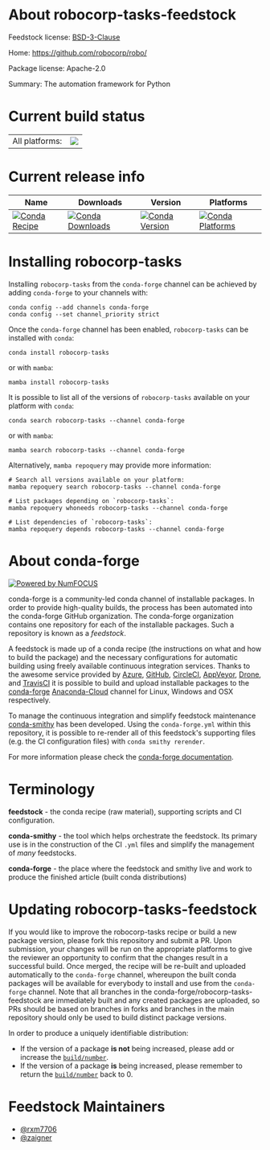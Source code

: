 About robocorp-tasks-feedstock
==============================

Feedstock license: [BSD-3-Clause](https://github.com/conda-forge/robocorp-tasks-feedstock/blob/main/LICENSE.txt)

Home: https://github.com/robocorp/robo/

Package license: Apache-2.0

Summary: The automation framework for Python

Current build status
====================


<table><tr><td>All platforms:</td>
    <td>
      <a href="https://dev.azure.com/conda-forge/feedstock-builds/_build/latest?definitionId=20201&branchName=main">
        <img src="https://dev.azure.com/conda-forge/feedstock-builds/_apis/build/status/robocorp-tasks-feedstock?branchName=main">
      </a>
    </td>
  </tr>
</table>

Current release info
====================

| Name | Downloads | Version | Platforms |
| --- | --- | --- | --- |
| [![Conda Recipe](https://img.shields.io/badge/recipe-robocorp--tasks-green.svg)](https://anaconda.org/conda-forge/robocorp-tasks) | [![Conda Downloads](https://img.shields.io/conda/dn/conda-forge/robocorp-tasks.svg)](https://anaconda.org/conda-forge/robocorp-tasks) | [![Conda Version](https://img.shields.io/conda/vn/conda-forge/robocorp-tasks.svg)](https://anaconda.org/conda-forge/robocorp-tasks) | [![Conda Platforms](https://img.shields.io/conda/pn/conda-forge/robocorp-tasks.svg)](https://anaconda.org/conda-forge/robocorp-tasks) |

Installing robocorp-tasks
=========================

Installing `robocorp-tasks` from the `conda-forge` channel can be achieved by adding `conda-forge` to your channels with:

```
conda config --add channels conda-forge
conda config --set channel_priority strict
```

Once the `conda-forge` channel has been enabled, `robocorp-tasks` can be installed with `conda`:

```
conda install robocorp-tasks
```

or with `mamba`:

```
mamba install robocorp-tasks
```

It is possible to list all of the versions of `robocorp-tasks` available on your platform with `conda`:

```
conda search robocorp-tasks --channel conda-forge
```

or with `mamba`:

```
mamba search robocorp-tasks --channel conda-forge
```

Alternatively, `mamba repoquery` may provide more information:

```
# Search all versions available on your platform:
mamba repoquery search robocorp-tasks --channel conda-forge

# List packages depending on `robocorp-tasks`:
mamba repoquery whoneeds robocorp-tasks --channel conda-forge

# List dependencies of `robocorp-tasks`:
mamba repoquery depends robocorp-tasks --channel conda-forge
```


About conda-forge
=================

[![Powered by
NumFOCUS](https://img.shields.io/badge/powered%20by-NumFOCUS-orange.svg?style=flat&colorA=E1523D&colorB=007D8A)](https://numfocus.org)

conda-forge is a community-led conda channel of installable packages.
In order to provide high-quality builds, the process has been automated into the
conda-forge GitHub organization. The conda-forge organization contains one repository
for each of the installable packages. Such a repository is known as a *feedstock*.

A feedstock is made up of a conda recipe (the instructions on what and how to build
the package) and the necessary configurations for automatic building using freely
available continuous integration services. Thanks to the awesome service provided by
[Azure](https://azure.microsoft.com/en-us/services/devops/), [GitHub](https://github.com/),
[CircleCI](https://circleci.com/), [AppVeyor](https://www.appveyor.com/),
[Drone](https://cloud.drone.io/welcome), and [TravisCI](https://travis-ci.com/)
it is possible to build and upload installable packages to the
[conda-forge](https://anaconda.org/conda-forge) [Anaconda-Cloud](https://anaconda.org/)
channel for Linux, Windows and OSX respectively.

To manage the continuous integration and simplify feedstock maintenance
[conda-smithy](https://github.com/conda-forge/conda-smithy) has been developed.
Using the ``conda-forge.yml`` within this repository, it is possible to re-render all of
this feedstock's supporting files (e.g. the CI configuration files) with ``conda smithy rerender``.

For more information please check the [conda-forge documentation](https://conda-forge.org/docs/).

Terminology
===========

**feedstock** - the conda recipe (raw material), supporting scripts and CI configuration.

**conda-smithy** - the tool which helps orchestrate the feedstock.
                   Its primary use is in the construction of the CI ``.yml`` files
                   and simplify the management of *many* feedstocks.

**conda-forge** - the place where the feedstock and smithy live and work to
                  produce the finished article (built conda distributions)


Updating robocorp-tasks-feedstock
=================================

If you would like to improve the robocorp-tasks recipe or build a new
package version, please fork this repository and submit a PR. Upon submission,
your changes will be run on the appropriate platforms to give the reviewer an
opportunity to confirm that the changes result in a successful build. Once
merged, the recipe will be re-built and uploaded automatically to the
`conda-forge` channel, whereupon the built conda packages will be available for
everybody to install and use from the `conda-forge` channel.
Note that all branches in the conda-forge/robocorp-tasks-feedstock are
immediately built and any created packages are uploaded, so PRs should be based
on branches in forks and branches in the main repository should only be used to
build distinct package versions.

In order to produce a uniquely identifiable distribution:
 * If the version of a package **is not** being increased, please add or increase
   the [``build/number``](https://docs.conda.io/projects/conda-build/en/latest/resources/define-metadata.html#build-number-and-string).
 * If the version of a package **is** being increased, please remember to return
   the [``build/number``](https://docs.conda.io/projects/conda-build/en/latest/resources/define-metadata.html#build-number-and-string)
   back to 0.

Feedstock Maintainers
=====================

* [@rxm7706](https://github.com/rxm7706/)
* [@zaigner](https://github.com/zaigner/)


